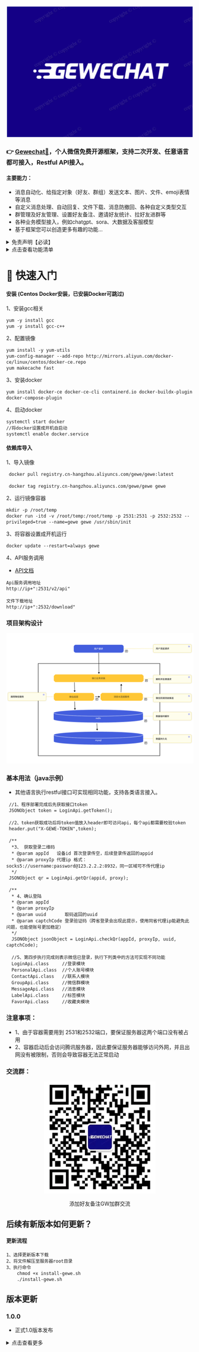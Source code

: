 <p align="center">
  <img src="logo.png" width="500px" height="350px" alt=" Logo">
</p>

### 👉 [Gewechat🤖](https://github.com/Devo919/Gewechat)，个人微信免费开源框架，支持二次开发、任意语言都可接入，Restful API接入。

#### 主要能力：
* 消息自动化、给指定对象（好友、群组）发送文本、图片、文件、emoji表情等消息
* 自定义消息处理、自动回复、文件下载、消息防撤回、各种自定义类型交互
* 群管理及好友管理、设置好友备注、邀请好友统计、拉好友进群等
* 各种业务模型接入，例如chatgpt、sora、大数据及客服模型
* 基于框架您可以创造更多有趣的功能...

<details><summary>免责声明【必读】</summary>

- 本框架仅供学习和技术研究使用，不得用于任何商业或非法行为，否则后果自负。

- 本框架的作者不对本工具的安全性、完整性、可靠性、有效性、正确性或适用性做任何明示或暗示的保证，也不对本工具的使用或滥用造成的任何直接或间接的损失、责任、索赔、要求或诉讼承担任何责任。

- 本框架的作者保留随时修改、更新、删除或终止本工具的权利，无需事先通知或承担任何义务。- 

- 本框架的使用者应遵守相关法律法规，尊重微信的版权和隐私，不得侵犯微信或其他第三方的合法权益，不得从事任何违法或不道德的行为。

- 本框架的使用者在下载、安装、运行或使用本工具时，即表示已阅读并同意本免责声明。如有异议，请立即停止使用本工具，并删除所有相关文件。

</details>

<details><summary>点击查看功能清单</summary>

- 获取登录二维码
- 执行登录
- 获取通讯录列表
- 获取通讯录列表缓存
- 获取群/好友简要信息
- 获取群/好友详细信息
- 搜索好友
- 添加联系人/同意添加好友
- 删除好友
- 设置好友仅聊天
- 设置好友备注
- 获取手机通讯录
- 上传手机通讯录
- 同步企微好友
- 获取企微好友详情
- 创建微信群
- 修改群名称
- 修改群备注
- 修改我在群内的昵称
- 邀请/添加 进群
- 删除群成员
- 退出群聊
- 解散群聊
- 获取群信息
- 获取群成员列表
- 获取群成员详情
- 获取群公告
- 设置群公告
- 同意进群
- 添加群成员为好友
- 获取群二维码
- 群保存到通讯录
- 管理员操作
- 聊天置顶
- 设置消息免打扰
- 扫码进群
- 确认进群申请
- 接收所有消息
- 下载图片
- 下载语音
- 下载视频
- 下载emoji
- cdn下载
- 发送文字消息
- 发送文件消息
- 发送图片消息
- 发送语音消息
- 发送视频消息
- 发送链接消息
- 发送名片消息
- 发送emoji消息
- 发送appmsg消息
- 发送小程序消息
- 转发文件
- 转发图片
- 转发视频
- 转发链接
- 转发小程序
- 撤回消息
- 添加标签
- 删除标签
- 标签列表
- 修改好友标签
- 获取个人资料
- 获取自己的二维码
- 获取设备记录
- 隐私设置
- 修改个人信息
- 修改头像
- 同步收藏夹
- 获取收藏夹内容
- 删除收藏夹
</details>



# 🚀 快速入门

#### 安装 (Centos Docker安装，已安装Docker可跳过)  


1、安装gcc相关
```
yum -y install gcc
yum -y install gcc-c++
```
2、配置镜像

```
yum install -y yum-utils
yum-config-manager --add-repo http://mirrors.aliyun.com/docker-ce/linux/centos/docker-ce.repo
yum makecache fast
```
3、安装docker

```
yum install docker-ce docker-ce-cli containerd.io docker-buildx-plugin docker-compose-plugin
```


4、启动docker

```
systemctl start docker
//将docker设置成开机自启动
systemctl enable docker.service
```

#### 依赖库导入

1、导入镜像

```
 docker pull registry.cn-hangzhou.aliyuncs.com/gewe/gewe:latest
 
 docker tag registry.cn-hangzhou.aliyuncs.com/gewe/gewe gewe
```
2、运行镜像容器

```
mkdir -p /root/temp
docker run -itd -v /root/temp:/root/temp -p 2531:2531 -p 2532:2532 --privileged=true --name=gewe gewe /usr/sbin/init
```
3、将容器设置成开机运行

```
docker update --restart=always gewe
```
4、API服务调用

- [API文档]()

```
Api服务调用地址
http://ip+":2531/v2/api"  

文件下载地址
http://ip+":2532/download"
```

### 项目架构设计
 <img src="liucheng.jpg" width="600px" height="350px" alt=" Logo">


### 基本用法（java示例）
- 其他语言执行restful接口可实现相同功能，支持各类语言接入。
 
```
 //1、程序部署完成后先获取接口token
 JSONObject token = LoginApi.getToken();
 
 //2、token获取成功后将token值放入header即可访问api，每个api都需要校验token
 header.put("X-GEWE-TOKEN",token);
 
 /**
  *3、 获取登录二维码
  * @param appId   设备id 首次登录传空，后续登录传返回的appid
  * @param proxyIp 代理ip 格式：socks5://username:password@123.2.2.2:8932，同一区域可不传代理ip
  */
 JSONObject qr = LoginApi.getQr(appid, proxy);
 
 /**
  * 4、确认登陆
  * @param appId
  * @param proxyIp
  * @param uuid       取码返回的uuid
  * @param captchCode 登录验证码（跨省登录会出现此提示，使用同省代理ip能避免此问题，也能使账号更加稳定）
  */
  JSONObject jsonObject = LoginApi.checkQr(appId, proxyIp, uuid, captchCode);
  
  //5、第四步执行完成则表示微信已登录，执行下列类中的方法可实现不同功能
  LoginApi.class     //登录模块
  PersonalApi.class  //个人账号模块
  ContactApi.class   //联系人模块
  GroupApi.class     //微信群模块
  MessageApi.class   //消息模块
  LabelApi.class     //标签模块
  FavorApi.class     //收藏夹模块
```


### 注意事项：
- 1、由于容器需要用到 2531和2532端口，要保证服务器这两个端口没有被占用
- 2、容器启动后会访问腾讯服务器，因此要保证服务器能够访问外网，并且出网没有被限制，否则会导致容器无法正常启动


### 交流群：
<p align="center">
  <img src="mine.jpg" width="300px" height="300px" alt=" Logo">
</p>
<p align="center">
 添加好友备注GW加群交流
</p>



## 后续有新版本如何更新？
#### 更新流程

```
1、选择更新版本下载
2、将文件解压至服务器root目录
3、执行命令
    chmod +x install-gewe.sh
    ./install-gewe.sh

```


## 版本更新

### 1.0.0

* 正式1.0版本发布

<details><summary>点击查看更多</summary>

### 暂无

